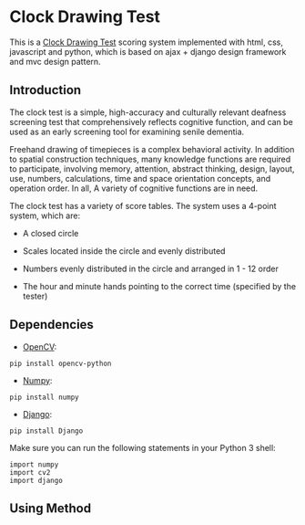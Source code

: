 # Clock Drawing Test

This is a [Clock Drawing Test](https://en.wikipedia.org/wiki/Executive_dysfunction#Clock_drawing_test) scoring system implemented with html, css, javascript and python, which is based on ajax + django design framework and mvc design pattern.

## <span id="intro">Introduction</span>

The clock test is a simple, high-accuracy and culturally relevant deafness screening test that comprehensively reflects cognitive function, and can be used as an early screening tool for examining senile dementia.

Freehand drawing of timepieces is a complex behavioral activity. In addition to spatial construction techniques, many knowledge functions are required to participate, involving memory, attention, abstract thinking, design, layout, use, numbers, calculations, time and space orientation concepts, and operation order. In all, A variety of cognitive functions are in need.

The clock test has a variety of score tables. The system uses a 4-point system, which are:

- A closed circle

- Scales located inside the circle and evenly distributed

- Numbers evenly distributed in the circle and arranged in 1 - 12 order

- The hour and minute hands pointing to the correct time (specified by the tester)

## <span id="depend">Dependencies</span>

- [OpenCV](https://opencv.org/):

`pip install opencv-python`

- [Numpy](https://numpy.org/):

`pip install numpy`

- [Django](https://www.djangoproject.com/):

`pip install Django`

Make sure you can run the following statements in your Python 3 shell:

```
import numpy
import cv2
import django
```

## <span id="method">Using Method</span>

